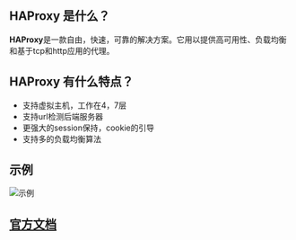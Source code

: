 ## HAProxy 是什么？
  **HAProxy**是一款自由，快速，可靠的解决方案。它用以提供高可用性、负载均衡和基于tcp和http应用的代理。  

## HAProxy 有什么特点？
  * 支持虚拟主机，工作在4，7层
  * 支持url检测后端服务器
  * 更强大的session保持，cookie的引导
  * 支持多的负载均衡算法

## 示例
![示例](https://github.com/yotoobo/config/blob/master/haproxy/haproxy-pmode.png)

## [官方文档](http://cbonte.github.io/haproxy-dconv/configuration-1.5.html)


